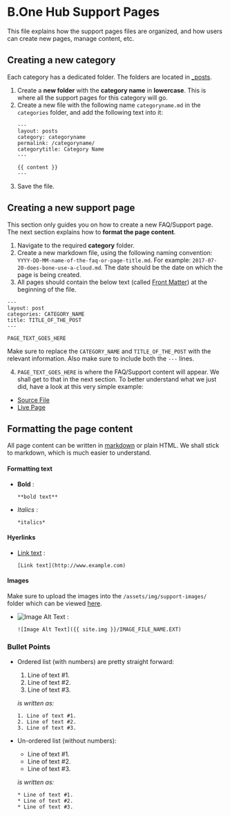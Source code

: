 # B.One Hub Support Pages
This file explains how the support pages files are organized, and how users can create new pages, manage content, etc.

## Creating a new category
Each category has a dedicated folder. The folders are located in [_posts](https://github.com/lovelldies/b1hubsupport/tree/master/_posts).

1. Create a **new folder** with the **category name** in **lowercase**. This is where all the support pages for this category will go.
2. Create a new file with the following name `categoryname.md` in the `categories` folder, and add the following text into it:
   ```
   ---
   layout: posts
   category: categoryname
   permalink: /categoryname/
   categorytitle: Category Name
   ---
   
   {{ content }}
   ---
   ```
3. Save the file.

## Creating a new support page
This section only guides you on how to create a new FAQ/Support page. The next section explains how to **format the page content**.

1. Navigate to the required **category** folder.
2. Create a new markdown file, using the following naming convention: `YYYY-DD-MM-name-of-the-faq-or-page-title.md`.
For example: `2017-07-20-does-bone-use-a-cloud.md`. The date should be the date on which the page is being created.
3. All pages should contain the below text (called [Front Matter](https://jekyllrb.com/docs/frontmatter/)) at the beginning of the file. 
```
---
layout: post
categories: CATEGORY_NAME
title: TITLE_OF_THE_POST
---

PAGE_TEXT_GOES_HERE
```
Make sure to replace the `CATEGORY_NAME` and `TITLE_OF_THE_POST` with the relevant information. Also make sure to include both the `---` lines.

4. `PAGE_TEXT_GOES_HERE` is where the FAQ/Support content will appear. We shall get to that in the next section. To better understand what we just did, have a look at this very simple example:
  - [Source File](https://raw.githubusercontent.com/lovelldies/b1hubsupport/master/_posts/general/2017-07-20-does-bone-use-a-cloud.md)
  - [Live Page](https://lovelldies.github.io/b1hubsupport/general/does-bone-use-a-cloud/)

## Formatting the page content
All page content can be written in [markdown](https://guides.github.com/features/mastering-markdown/) or plain HTML. We shall stick to markdown, which is much easier to understand.

#### Formatting text
* **Bold** :
  ```
  **bold text**
  ```

* *Italics* :
  ```
  *italics*
  ```

#### Hyerlinks
* [Link text](http://www.example.com) :
  ```
  [Link text](http://www.example.com)
  ```

#### Images
Make sure to upload the images into the ```/assets/img/support-images/``` folder which can be viewed [here](https://github.com/lovelldies/b1hubsupport/tree/master/assets/img/support-images).
* ![Image Alt Text](http://lorempixel.com/100/100/) :
  ```
  ![Image Alt Text]({{ site.img }}/IMAGE_FILE_NAME.EXT)
  ```

### Bullet Points
* Ordered list (with numbers) are pretty straight forward:
  1. Line of text #1.
  2. Line of text #2.
  3. Line of text #3.

  *is written as:*
  ```
  1. Line of text #1.
  2. Line of text #2.
  3. Line of text #3.
  ```
* Un-ordered list (without numbers):
  * Line of text #1.
  * Line of text #2.
  * Line of text #3.

  *is written as:*
  ```
  * Line of text #1.
  * Line of text #2.
  * Line of text #3.
  ```